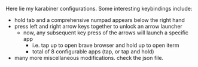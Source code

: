Here lie my karabiner configurations. 
Some interesting keybindings include:
- hold tab and a comprehensive numpad appears below the right hand
- press left and right arrow keys together to unlock an arrow launcher
    - now, any subsequent key press of the arrows will launch a specific app
    	- i.e. tap up to open brave browser and hold up to open iterm
		- total of 8 configurable apps (tap, or tap and hold)
- many more miscellaneous modifications. check the json file. 
